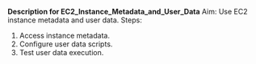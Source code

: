 **Description for EC2_Instance_Metadata_and_User_Data**
Aim: Use EC2 instance metadata and user data.
Steps:
1. Access instance metadata.
2. Configure user data scripts.
3. Test user data execution.
